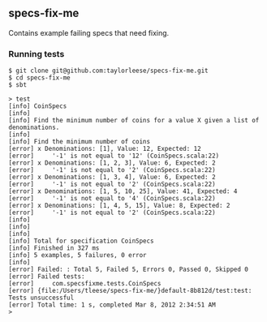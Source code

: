 ## specs-fix-me

Contains example failing specs that need fixing.

### Running tests

    $ git clone git@github.com:taylorleese/specs-fix-me.git
    $ cd specs-fix-me
    $ sbt
    
    > test
    [info] CoinSpecs
    [info]
    [info] Find the minimum number of coins for a value X given a list of denominations.
    [info]
    [info] Find the minimum number of coins
    [error] x Denominations: [1], Value: 12, Expected: 12
    [error]     '-1' is not equal to '12' (CoinSpecs.scala:22)
    [error] x Denominations: [1, 2, 3], Value: 6, Expected: 2
    [error]     '-1' is not equal to '2' (CoinSpecs.scala:22)
    [error] x Denominations: [1, 3, 4], Value: 6, Expected: 2
    [error]     '-1' is not equal to '2' (CoinSpecs.scala:22)
    [error] x Denominations: [1, 5, 10, 25], Value: 41, Expected: 4
    [error]     '-1' is not equal to '4' (CoinSpecs.scala:22)
    [error] x Denominations: [1, 4, 5, 15], Value: 8, Expected: 2
    [error]     '-1' is not equal to '2' (CoinSpecs.scala:22)
    [info]
    [info]
    [info]
    [info] Total for specification CoinSpecs
    [info] Finished in 327 ms
    [info] 5 examples, 5 failures, 0 error
    [info]
    [error] Failed: : Total 5, Failed 5, Errors 0, Passed 0, Skipped 0
    [error] Failed tests:
    [error]     com.specsfixme.tests.CoinSpecs
    [error] {file:/Users/tleese/specs-fix-me/}default-8b812d/test:test: Tests unsuccessful
    [error] Total time: 1 s, completed Mar 8, 2012 2:34:51 AM
    >